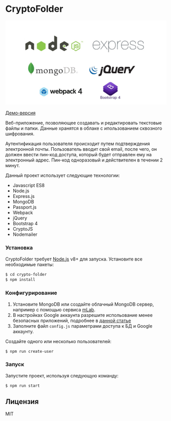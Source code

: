 # CryptoFolder

![Превью проекта](preview.jpg?raw=true)

[Демо-версия](https://3202.pavel-nukalo.com/)

Веб-приложение, позволяющее создавать и редактировать текстовые файлы и папки. Данные хранятся в облаке с ипользованием сквозного шифрования.

Аутентификация пользователя происходит путем подтверждения электронной почты. Пользователь вводит свой email, после чего, он должен ввести пин-код доступа, который будет отправлен ему на электронный адрес. Пин-код одноразовый и действителен в течении 2 минут.

Данный проект использует следующие технологии:

  - Javascript ES8
  - Node.js
  - Express.js
  - MongoDB
  - Passport.js
  - Webpack
  - jQuery
  - Bootstrap 4
  - CryptoJS
  - Nodemailer
  

### Установка

CryptoFolder требует [Node.js](https://nodejs.org/) v8+ для запуска.
Установите все необходимые пакеты:

```sh
$ cd crypto-folder
$ npm install
```

### Конфигурирование

1. Установите MongoDB или создайте облачный MongoDB сервер, например с помощью сервиса [mLab](https://mlab.com/).
2. В настройках Google аккаунта разрешите испольование менее безопасных приложений, подробнее в [данной статье](https://nodemailer.com/usage/using-gmail/) 
3. Заполните файл `config.js` параметрами доступа к БД и Google аккаунту.

Создайте одного или несколько пользователей:
```sh
$ npm run create-user
```


### Запуск
Запустите проект, используя следующую команду:

```sh
$ npm run start
```
Лицензия
----

MIT
